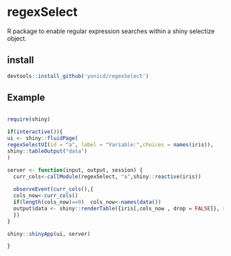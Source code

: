 # regexSelect
R package to enable regular expression searches within a shiny selectize object.

## install
```r
devtools::install_github('yonicd/regexSelect')
```

## Example

```r

require(shiny)

if(interactive()){
ui <- shiny::fluidPage(
regexSelectUI(id = "a", label = "Variable:",choices = names(iris)),
shiny::tableOutput("data")
)

server <- function(input, output, session) {
  curr_cols<-callModule(regexSelect, "a",shiny::reactive(iris))
  
  observeEvent(curr_cols(),{
  cols_now<-curr_cols()
  if(length(cols_now)==0)  cols_now<-names(data())
  output$data <- shiny::renderTable({iris[,cols_now , drop = FALSE]}, rownames = TRUE)
  })
}

shiny::shinyApp(ui, server)

}
```